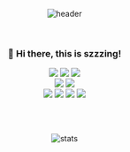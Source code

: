<div align=center>

![header](https://capsule-render.vercel.app/api?type=soft&text=szzzing&animation=fadeIn&color=000&fontColor=FFAFBE&height=200)

<br>

### 👋 Hi there, this is szzzing!

<img src="https://img.shields.io/badge/Java-007396?style=for-the-badge&logo=OpenJDK&logoColor=fff"/>
<img src="https://img.shields.io/badge/Springboot-6DB33F?style=for-the-badge&logo=Spring%20Boot&logoColor=fff"/>
<img src="https://img.shields.io/badge/Spring%20Security-6DB33F?style=for-the-badge&logo=Spring%20Security&logoColor=fff"/>
<br>
<img src="https://img.shields.io/badge/Oracle-F80000?style=for-the-badge&logo=Oracle&logoColor=fff"/>
<img src="https://img.shields.io/badge/MySQL-4479A1?style=for-the-badge&logo=MySQL&logoColor=fff"/>
<br>
<img src="https://img.shields.io/badge/HTML5-E34F26?style=for-the-badge&logo=HTML5&logoColor=fff"/>
<img src="https://img.shields.io/badge/CSS3-1572B6?style=for-the-badge&logo=CSS3&logoColor=fff"/>
<img src="https://img.shields.io/badge/JavaScript-F7DF1E?style=for-the-badge&logo=JavaScript&logoColor=fff"/>
<img src="https://img.shields.io/badge/Vue-4FC08D?style=for-the-badge&logo=Vue.js&logoColor=fff"/>

<br><br>

![stats](https://github-readme-stats.vercel.app/api?username=szzzing&show_icons=true&bg_color=000&ring_color=FFAFBE&title_color=FFAFBE&text_color=fff&icon_color=FFAFBE)

</div>

<!--
**szzzing/szzzing** is a ✨ _special_ ✨ repository because its `README.md` (this file) appears on your GitHub profile.

Here are some ideas to get you started:

- 🔭 I’m currently working on ...
- 🌱 I’m currently learning ...
- 👯 I’m looking to collaborate on ...
- 🤔 I’m looking for help with ...
- 💬 Ask me about ...
- 📫 How to reach me: ...
- 😄 Pronouns: ...
- ⚡ Fun fact: ...
-->
